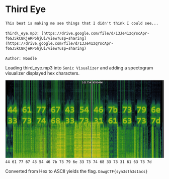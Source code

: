 # Third Eye
```
This beat is making me see things that I didn't think I could see...

third\_eye.mp3: [https://drive.google.com/file/d/13Je41zqYscApr-f6GJ5kC8RjeRP6hjUi/view?usp=sharing](https://drive.google.com/file/d/13Je41zqYscApr-f6GJ5kC8RjeRP6hjUi/view?usp=sharing)

Author: Noodle
```

Loading third_eye.mp3 into `Sonic Visualizer` and adding a spectogram visualizer displayed hex characters.

![spectogram](https://github.com/m4ul3r/CTF-Writeups/blob/main/DawgCTF2021/Pasted%20image%2020210508164150.png)
`44 61 77 67 43 54 46 7b 73 79 6e 33 73 74 68 33 73 31 61 63 73 7d`

Converted from Hex to ASCII yields the flag.
`DawgCTF{syn3sth3s1acs}`
